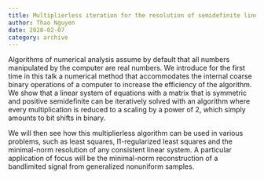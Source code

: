 ```yaml
---
title: Multiplierless iteration for the resolution of semidefinite linear systems
author: Thao Nguyen
date: 2020-02-07
category: archive
---
```


Algorithms of numerical analysis assume by default that all numbers manipulated by the computer are real numbers. We introduce for the first time in this talk a numerical method that accommodates the internal coarse binary operations of a computer to increase the efficiency of the algorithm. We show that a linear system of equations with a matrix that is symmetric and positive semidefinite can be iteratively solved with an algorithm where every multiplication is reduced to a scaling by a power of 2, which simply amounts to bit shifts in binary.
 
We will then see how this multiplierless algorithm can be used in various problems, such as least squares, l1-regularized least squares and the minimal-norm resolution of any consistent linear system. A particular application of focus will be the minimal-norm reconstruction of a bandlimited signal from generalized nonuniform samples.

